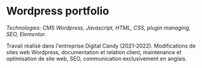 <h1>Wordpress portfolio</h1>

<i>Technologies: CMS Wordpress, Javascript, HTML, CSS, plugin managing, SEO, Elementor.</i> <br/>


Travail réalisé dans l'entreprise Digital Candy (2021-2022).
Modifications de sites web Wordpress, documentation et relation client, maintenance et optimisation de site web, SEO, communication exclusivement en anglais.



